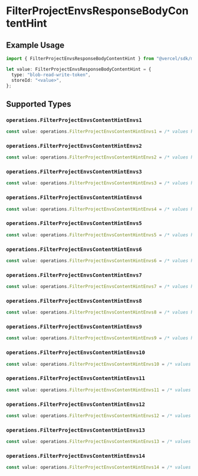 # FilterProjectEnvsResponseBodyContentHint

## Example Usage

```typescript
import { FilterProjectEnvsResponseBodyContentHint } from "@vercel/sdk/models/operations/filterprojectenvs.js";

let value: FilterProjectEnvsResponseBodyContentHint = {
  type: "blob-read-write-token",
  storeId: "<value>",
};
```

## Supported Types

### `operations.FilterProjectEnvsContentHintEnvs1`

```typescript
const value: operations.FilterProjectEnvsContentHintEnvs1 = /* values here */
```

### `operations.FilterProjectEnvsContentHintEnvs2`

```typescript
const value: operations.FilterProjectEnvsContentHintEnvs2 = /* values here */
```

### `operations.FilterProjectEnvsContentHintEnvs3`

```typescript
const value: operations.FilterProjectEnvsContentHintEnvs3 = /* values here */
```

### `operations.FilterProjectEnvsContentHintEnvs4`

```typescript
const value: operations.FilterProjectEnvsContentHintEnvs4 = /* values here */
```

### `operations.FilterProjectEnvsContentHintEnvs5`

```typescript
const value: operations.FilterProjectEnvsContentHintEnvs5 = /* values here */
```

### `operations.FilterProjectEnvsContentHintEnvs6`

```typescript
const value: operations.FilterProjectEnvsContentHintEnvs6 = /* values here */
```

### `operations.FilterProjectEnvsContentHintEnvs7`

```typescript
const value: operations.FilterProjectEnvsContentHintEnvs7 = /* values here */
```

### `operations.FilterProjectEnvsContentHintEnvs8`

```typescript
const value: operations.FilterProjectEnvsContentHintEnvs8 = /* values here */
```

### `operations.FilterProjectEnvsContentHintEnvs9`

```typescript
const value: operations.FilterProjectEnvsContentHintEnvs9 = /* values here */
```

### `operations.FilterProjectEnvsContentHintEnvs10`

```typescript
const value: operations.FilterProjectEnvsContentHintEnvs10 = /* values here */
```

### `operations.FilterProjectEnvsContentHintEnvs11`

```typescript
const value: operations.FilterProjectEnvsContentHintEnvs11 = /* values here */
```

### `operations.FilterProjectEnvsContentHintEnvs12`

```typescript
const value: operations.FilterProjectEnvsContentHintEnvs12 = /* values here */
```

### `operations.FilterProjectEnvsContentHintEnvs13`

```typescript
const value: operations.FilterProjectEnvsContentHintEnvs13 = /* values here */
```

### `operations.FilterProjectEnvsContentHintEnvs14`

```typescript
const value: operations.FilterProjectEnvsContentHintEnvs14 = /* values here */
```

